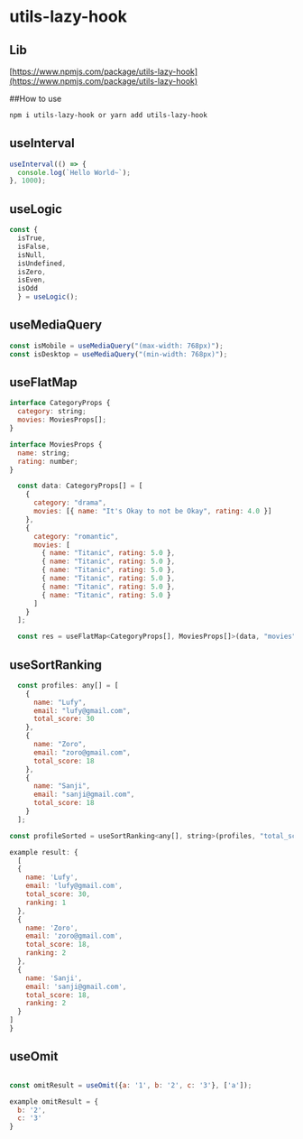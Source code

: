 # utils-lazy-hook

## Lib

[https://www.npmjs.com/package/utils-lazy-hook](https://www.npmjs.com/package/utils-lazy-hook)

##How to use

```bash
npm i utils-lazy-hook or yarn add utils-lazy-hook
```
## useInterval

```javaScript
useInterval(() => {
  console.log(`Hello World~`);
}, 1000);
```

## useLogic

```javaScript
const {
  isTrue,
  isFalse,
  isNull,
  isUndefined,
  isZero,
  isEven,
  isOdd
  } = useLogic();
```

## useMediaQuery

```javaScript
const isMobile = useMediaQuery("(max-width: 768px)");
const isDesktop = useMediaQuery("(min-width: 768px)");
```

## useFlatMap

```javaScript
interface CategoryProps {
  category: string;
  movies: MoviesProps[];
}

interface MoviesProps {
  name: string;
  rating: number;
}

  const data: CategoryProps[] = [
    {
      category: "drama",
      movies: [{ name: "It's Okay to not be Okay", rating: 4.0 }]
    },
    {
      category: "romantic",
      movies: [
        { name: "Titanic", rating: 5.0 },
        { name: "Titanic", rating: 5.0 },
        { name: "Titanic", rating: 5.0 },
        { name: "Titanic", rating: 5.0 },
        { name: "Titanic", rating: 5.0 },
        { name: "Titanic", rating: 5.0 }
      ]
    }
  ];

  const res = useFlatMap<CategoryProps[], MoviesProps[]>(data, "movies");
```
## useSortRanking

```javaScript
  const profiles: any[] = [
    {
      name: "Lufy",
      email: "lufy@gmail.com",
      total_score: 30
    }, 
    {
      name: "Zoro",
      email: "zoro@gmail.com",
      total_score: 18
    },
    {
      name: "Sanji",
      email: "sanji@gmail.com",
      total_score: 18
    }
  ];

const profileSorted = useSortRanking<any[], string>(profiles, "total_score");

example result: {
  [
  {
    name: 'Lufy',
    email: 'lufy@gmail.com',
    total_score: 30,
    ranking: 1
  },
  {
    name: 'Zoro',
    email: 'zoro@gmail.com',
    total_score: 18,
    ranking: 2
  },
  {
    name: 'Sanji',
    email: 'sanji@gmail.com',
    total_score: 18,
    ranking: 2
  }
]
}
```

## useOmit

```javaScript

const omitResult = useOmit({a: '1', b: '2', c: '3'}, ['a']);

example omitResult = {
  b: '2',
  c: '3'
}
```